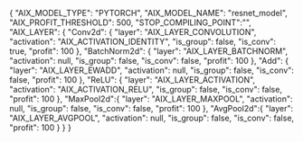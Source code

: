 {
"AIX_MODEL_TYPE": "PYTORCH",
"AIX_MODEL_NAME": "resnet_model",
"AIX_PROFIT_THRESHOLD": 500,
"STOP_COMPILING_POINT":"",
"AIX_LAYER": {
"Conv2d": {
"layer": "AIX_LAYER_CONVOLUTION",
"activation": "AIX_ACTIVATION_IDENTITY",
"is_group": false,
"is_conv": true,
"profit": 100
},
"BatchNorm2d": {
"layer": "AIX_LAYER_BATCHNORM",
"activation": null,
"is_group": false,
"is_conv": false,
"profit": 100
},
"Add": {
"layer": "AIX_LAYER_EWADD",
"activation": null,
"is_group": false,
"is_conv": false,
"profit": 100
},
"ReLU": {
"layer": "AIX_LAYER_ACTIVATION",
"activation": "AIX_ACTIVATION_RELU",
"is_group": false,
"is_conv": false,
"profit": 100
},
"MaxPool2d":{
"layer": "AIX_LAYER_MAXPOOL",
"activation": null,
"is_group": false,
"is_conv": false,
"profit": 100
},
"AvgPool2d":{
"layer": "AIX_LAYER_AVGPOOL",
"activation": null,
"is_group": false,
"is_conv": false,
"profit": 100
}
}
}
